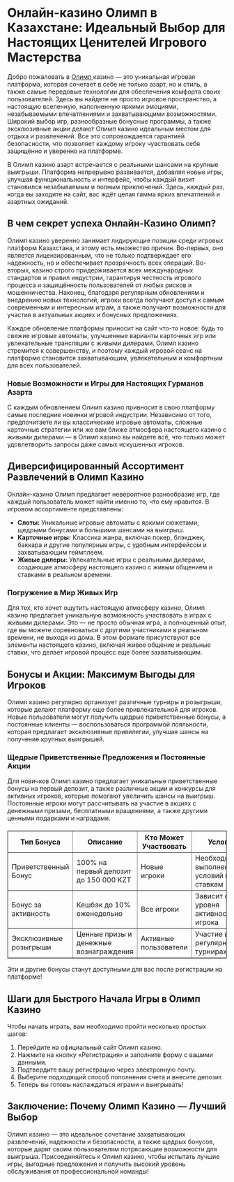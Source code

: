 <h1>Онлайн-казино Олимп в Казахстане: Идеальный Выбор для Настоящих Ценителей Игрового Мастерства</h1>

<p>Добро пожаловать в <a href="https://aktobeoblmaslihat.kz/">Олимп </a> казино — это уникальная игровая платформа, которая сочетает в себе не только азарт, но и стиль, а также самые передовые технологии для обеспечения комфорта своих пользователей. Здесь вы найдете не просто игровое пространство, а настоящую вселенную, наполненную яркими эмоциями, незабываемыми впечатлениями и захватывающими возможностями. Широкий выбор игр, разнообразные бонусные программы, а также эксклюзивные акции делают Олимп казино идеальным местом для отдыха и развлечений. Все это сопровождается гарантией безопасности, что позволяет каждому игроку чувствовать себя защищённо и уверенно на платформе.</p>

<p>В Олимп казино азарт встречается с реальными шансами на крупные выигрыши. Платформа непрерывно развивается, добавляя новые игры, улучшая функциональность и интерфейс, чтобы каждый визит становился незабываемым и полным приключений. Здесь, каждый раз, когда вы заходите на сайт, вас ждёт целая гамма ярких впечатлений и азартных ожиданий.</p>

<h2>В чем секрет успеха Онлайн-Казино Олимп?</h2>

<p>Олимп казино уверенно занимает лидирующие позиции среди игровых платформ Казахстана, и этому есть множество причин. Во-первых, оно является лицензированным, что не только подтверждает его надежность, но и обеспечивает прозрачность всех операций. Во-вторых, казино строго придерживается всех международных стандартов и правил индустрии, гарантируя честность игрового процесса и защищённость пользователей от любых рисков и мошенничества. Наконец, благодаря регулярным обновлениям и внедрению новых технологий, игроки всегда получают доступ к самым современным и интересным играм, а также получают возможности для участия в актуальных акциях и бонусных предложениях.</p>

<p>Каждое обновление платформы приносит на сайт что-то новое: будь то свежие игровые автоматы, улучшенные варианты карточных игр или увлекательные трансляции с живыми дилерами. Олимп казино стремится к совершенству, и поэтому каждый игровой сеанс на платформе становится захватывающим, увлекательным и комфортным для всех пользователей.</p>

<h3>Новые Возможности и Игры для Настоящих Гурманов Азарта</h3>

<p>С каждым обновлением Олимп казино привносит в свою платформу самые последние новинки игровой индустрии. Независимо от того, предпочитаете ли вы классические игровые автоматы, сложные карточные стратегии или же вам ближе атмосфера настоящего казино с живыми дилерами — в Олимп казино вы найдете всё, что только может удовлетворить запросы даже самых искушенных игроков.</p>

<h2>Диверсифицированный Ассортимент Развлечений в Олимп Казино</h2>

<p>Онлайн-казино Олимп предлагает невероятное разнообразие игр, где каждый пользователь может найти именно то, что ему нравится. В игровом ассортименте представлены:</p>

<ul>
    <li><strong>Слоты:</strong> Уникальные игровые автоматы с яркими сюжетами, щедрыми бонусами и большими шансами на выигрыш.</li>
    <li><strong>Карточные игры:</strong> Классика жанра, включая покер, блэкджек, баккара и другие популярные игры, с удобным интерфейсом и захватывающим геймплеем.</li>
    <li><strong>Живые дилеры:</strong> Увлекательные игры с реальными дилерами, создающие атмосферу настоящего казино с живым общением и ставками в реальном времени.</li>
</ul>

<h3>Погружение в Мир Живых Игр</h3>

<p>Для тех, кто хочет ощутить настоящую атмосферу казино, Олимп казино предлагает уникальную возможность участвовать в играх с живыми дилерами. Это — не просто обычная игра, а полноценный опыт, где вы можете соревноваться с другими участниками в реальном времени, не выходя из дома. В этом формате присутствуют все элементы настоящего казино, включая живое общение и реальные ставки, что делает игровой процесс еще более захватывающим.</p>

<h2>Бонусы и Акции: Максимум Выгоды для Игроков</h2>

<p>Олимп казино регулярно организует различные турниры и розыгрыши, которые делают платформу еще более привлекательной для игроков. Новые пользователи могут получить щедрые приветственные бонусы, а постоянные клиенты — воспользоваться программой лояльности, которая предлагает эксклюзивные привилегии, улучшая шансы на получение крупных выигрышей.</p>

<h3>Щедрые Приветственные Предложения и Постоянные Акции</h3>

<p>Для новичков Олимп казино предлагает уникальные приветственные бонусы на первый депозит, а также различные акции и конкурсы для активных игроков, которые помогают увеличить шансы на выигрыш. Постоянные игроки могут рассчитывать на участие в акциях с денежными призами, бесплатными вращениями, а также другими ценными подарками и наградами.</p>

<!-- Таблица бонусов -->
<table border="1" cellpadding="10" cellspacing="0" style="width: 100%; margin-top: 20px; border-collapse: collapse;">
  <thead>
    <tr>
      <th>Тип Бонуса</th>
      <th>Описание</th>
      <th>Кто Может Участвовать</th>
      <th>Условия</th>
    </tr>
  </thead>
  <tbody>
    <tr>
      <td>Приветственный Бонус</td>
      <td>100% на первый депозит до 150 000 KZT</td>
      <td>Новые игроки</td>
      <td>Необходимость выполнения условий по ставкам</td>
    </tr>
    <tr>
      <td>Бонус за активность</td>
      <td>Кешбэк до 10% еженедельно</td>
      <td>Все игроки</td>
      <td>Зависит от уровня активности игрока</td>
    </tr>
    <tr>
      <td>Эксклюзивные розыгрыши</td>
      <td>Ценные призы и денежные вознаграждения</td>
      <td>Активные пользователи</td>
      <td>Участие в регулярных турнирах</td>
    </tr>
  </tbody>
</table>

<p>Эти и другие бонусы станут доступными для вас после регистрации на платформе!</p>

<h2>Шаги для Быстрого Начала Игры в Олимп Казино</h2>

<p>Чтобы начать играть, вам необходимо пройти несколько простых шагов:</p>

<ol>
    <li>Перейдите на официальный сайт Олимп казино.</li>
    <li>Нажмите на кнопку «Регистрация» и заполните форму с вашими данными.</li>
    <li>Подтвердите вашу регистрацию через электронную почту.</li>
    <li>Выберите подходящий способ пополнения счета и внесите депозит.</li>
    <li>Теперь вы готовы наслаждаться играми и выигрывать!</li>
</ol>

<h2>Заключение: Почему Олимп Казино — Лучший Выбор</h2>

<p>Олимп казино — это идеальное сочетание захватывающих развлечений, надежности и безопасности, а также щедрых бонусов, которые дарят своим пользователям потрясающие возможности для выигрыша. Присоединяйтесь к Олимп казино, чтобы испытать лучшие игры, выгодные предложения и получить высокий уровень обслуживания от профессиональной команды!</p>
